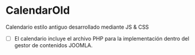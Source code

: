 # CalendarOld
Calendario estilo antiguo desarrollado mediante JS &amp; CSS

- [ ]  El calendario incluye el archivo PHP para la implementación dentro del gestor de contenidos JOOMLA.
